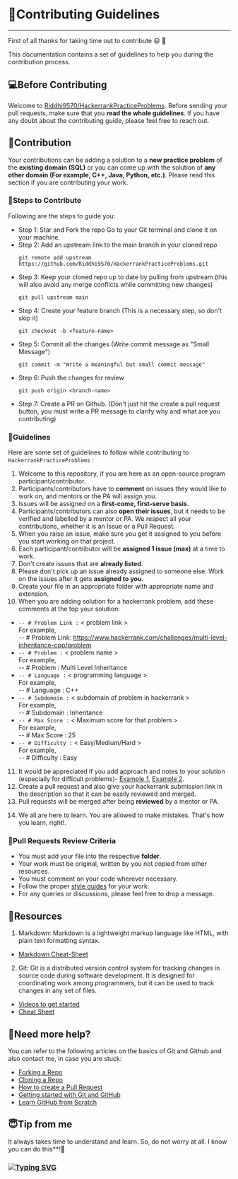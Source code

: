# 🎇Contributing Guidelines

---

First of all thanks for taking time out to contribute :smiley: :partying_face:

This documentation contains a set of guidelines to help you during the contribution process.

## 💻Before Contributing

Welcome to [Riddhi9570/HackerrankPracticeProblems](https://github.com/Riddhi9570/HackerrankPracticeProblems). Before sending your pull requests, make sure that you **read the whole
guidelines**. If you have any doubt about the contributing guide, please feel free to reach out.

## 🙌Contribution

Your contributions can be adding a solution to a **new practice problem** of the **existing domain (SQL)** or you can come up with the solution of **any other domain (For example, C++, Java, Python, etc.)**. Please read this section if you are contributing your work.

### 🔖Steps to Contribute

Following are the steps to guide you:

* Step 1: Star and Fork the repo Go to your Git terminal and clone it on your machine.
* Step 2: Add an upstream link to the main branch in your cloned repo
    ```
    git remote add upstream https://github.com/Riddhi9570/HackerrankPracticeProblems.git
    ```
* Step 3: Keep your cloned repo up to date by pulling from upstream (this will also avoid any merge conflicts while committing new changes)
    ```
    git pull upstream main
    ```
* Step 4: Create your feature branch (This is a necessary step, so don't skip it)
    ```
    git checkout -b <feature-name>
    ```
* Step 5: Commit all the changes (Write commit message as "Small Message")
    ```
    git commit -m "Write a meaningful but small commit message"
    ```
* Step 6: Push the changes for review
    ```
    git push origin <branch-name>
    ```
* Step 7: Create a PR on Github. (Don't just hit the create a pull request button, you must write a PR message to clarify why and what are you contributing)

### 🔑Guidelines

Here are some set of guidelines to follow while contributing to `HackerrankPracticeProblems` :

1. Welcome to this repository, if you are here as an open-source program participant/contributor.
2. Participants/contributors have to **comment** on issues they would like to work on, and mentors or the PA will assign you.
3. Issues will be assigned on a **first-come, first-serve basis.**
4. Participants/contributors can also **open their issues**, but it needs to be verified and labelled by a mentor or PA. We respect all your contributions, whether 
it is an Issue or a Pull Request.
5. When you raise an issue, make sure you get it assigned to you before you start working on that project.
6. Each participant/contributor will be **assigned 1 issue (max)** at a time to work.
7. Don't create issues that are **already listed**.
8. Please don't pick up an issue already assigned to someone else. Work on the issues after it gets **assigned to you**.
9. Create your file in an appropriate folder with appropriate name and extension.
10. When you are adding solution for a hackerrank problem, add these comments at the top your solution:
  - `-- # Problem Link :` < problem link >
    <br> For example, <br> -- # Problem Link: https://www.hackerrank.com/challenges/multi-level-inheritance-cpp/problem
  - `-- # Problem :` < problem name >
    <br> For example, <br> -- # Problem : Multi Level Inheritance
  - `-- # Language :` < programming language >
    <br> For example, <br> -- # Language : C++
  - `-- # Subdomain :` < subdomain of problem in hackerrank >
    <br> For example, <br> -- # Subdomain : Inheritance
  - `-- # Max Score :` < Maximum score for that problem >
    <br> For example, <br> -- # Max Score : 25 
  - `-- # Difficulty :` < Easy/Medium/Hard >
    <br> For example, <br> -- # Difficulty : Easy
11. It would be appreciated if you add approach and notes to your solution (especially for difficult problems)- [Example 1](https://github.com/Riddhi9570/HackerrankPracticeProblems/blob/main/SQL/1.%20BASIC%20SELECT/10.%20Weather%20Observation%20Station%205.sql), [Example 2](https://github.com/Riddhi9570/HackerrankPracticeProblems/blob/main/SQL/3.%20AGGREGATION/17.%20Weather%20Observation%20Station%2020.sql).
12. Create a pull request and also give your hackerrank submission link in the description so that it can be easily reviewed and merged.
13. Pull requests will be merged after being **reviewed** by a mentor or PA.
<!--14. After your PR has been merged, please update [README.md](https://github.com/Riddhi9570/HackerrankPracticeProblems/blob/main/README.md) as follows:
  - Find the appropriate position in Readme.md for adding your problem details. 
  - Syntax :
    ` | S.No. | [Problem Name](problem link) | [Solution](github link to the solution) | Score | Difficulty (Easy/Medium/Hard) |`
    <br> For example, <br> | 03. | [Select All](https://www.hackerrank.com/challenges/select-all-sql/problem) | [Solution](https://github.com/Riddhi9570/HackerrankPracticeProblems/blob/main/SQL/1.%20BASIC%20SELECT/03.%20Select%20All.sql) | 10 | Easy |
  - If you have added a new folder (for new language or new subdomain), then follow the pattern given in README.md and update it accordingly. -->
14. We all are here to learn. You are allowed to make mistakes. That's how you learn, right!.

### 🧲Pull Requests Review Criteria

<!-- Please fill the **[PR Template](PrTemplateLink)** properly while making a Pull Request. -->
- You must add your file into the respective **folder**.
- Your work must be original, written by you not copied from other resources.
- You must comment on your code wherever necessary.
- Follow the proper [style guides](https://google.github.io/styleguide/) for your work.
- For any queries or discussions, please feel free to drop a message.

## 📖Resources

1. Markdown: Markdown is a lightweight markup language like HTML, with plain text formatting syntax. 
  * [Markdown Cheat-Sheet](https://github.com/adam-p/markdown-here/wiki/Markdown-Cheatsheet)

2. Git: Git is a distributed version control system for tracking changes in source code during software development. It is designed for coordinating work among programmers, but it can be used to track changes in any set of files.
  * [Videos to get started](https://www.youtube.com/watch?v=xAAmje1H9YM&list=PLeo1K3hjS3usJuxZZUBdjAcilgfQHkRzW)
  * [Cheat Sheet](https://www.atlassian.com/git/tutorials/atlassian-git-cheatsheet)

## 🤔Need more help?

You can refer to the following articles on the basics of Git and Github and also contact me, in case you are stuck:
- [Forking a Repo](https://help.github.com/en/github/getting-started-with-github/fork-a-repo)
- [Cloning a Repo](https://help.github.com/en/desktop/contributing-to-projects/creating-an-issue-or-pull-request)
- [How to create a Pull Request](https://opensource.com/article/19/7/create-pull-request-github)
- [Getting started with Git and GitHub](https://towardsdatascience.com/getting-started-with-git-and-github-6fcd0f2d4ac6)
- [Learn GitHub from Scratch](https://lab.github.com/githubtraining/introduction-to-github)

## 😇Tip from me

It always takes time to understand and learn. So, do not worry at all. I know you can do this**!💪

### [![Typing SVG](https://readme-typing-svg.herokuapp.com/?lines=Thanks+for+contributing!;&size=30)](https://git.io/typing-svg)
